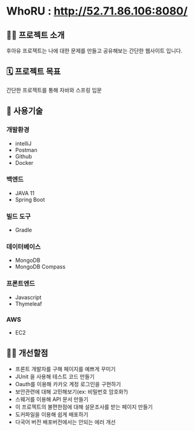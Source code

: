 # WhoRU : http://52.71.86.106:8080/

## 💁🏼 프로젝트 소개
후아유 프로젝트는 나에 대한 문제를 만들고 공유해보는 간단한 웹사이트 입니다.

## 🗓 프로젝트 목표
간단한 프로젝트를 통해 자바와 스프링 입문

## 🔧 사용기술
### 개발환경
* intelliJ
* Postman
* Github
* Docker
### 백엔드
* JAVA 11
* Spring Boot
### 빌드 도구
* Gradle
### 데이터베이스
* MongoDB
* MongoDB Compass
### 프론트엔드
* Javascript
* Thymeleaf
### AWS
* EC2

## 💪🏼 개선할점
- 프론트 개발자를 구해 페이지를 예쁘게 꾸미기
- JUnit 을 사용해 테스트 코드 만들기
- Oauth를 이용해 카카오 계정 로그인을 구현하기
- 보안관련에 대해 고민해보기(ex: 비밀번호 암호화?)
- 스웨거를 이용해 API 문서 만들기
- 이 프로젝트의 불편한점에 대해 설문조사를 받는 페이지 만들기
- 도커파일을 이용해 쉽게 배포하기
- 다국어 버전 배포버전에서는 안되는 에러 개선